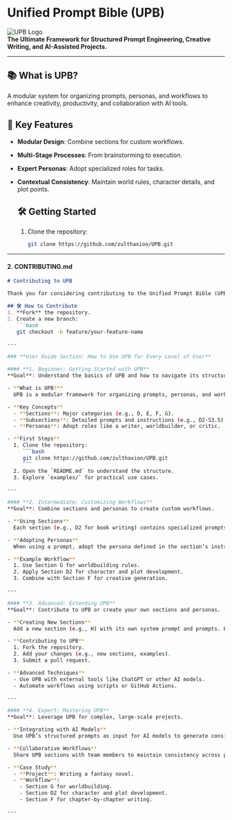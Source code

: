 # Unified Prompt Bible (UPB)  
![UPB Logo](assets/logo.png)  
**The Ultimate Framework for Structured Prompt Engineering, Creative Writing, and AI-Assisted Projects.**  

---

## 📚 What is UPB?  
A modular system for organizing prompts, personas, and workflows to enhance creativity, productivity, and collaboration with AI tools.  

## 🚀 Key Features  
- **Modular Design**: Combine sections for custom workflows.  
- **Multi-Stage Processes**: From brainstorming to execution.  
- **Expert Personas**: Adopt specialized roles for tasks.  
- **Contextual Consistency**: Maintain world rules, character details, and plot points.  

  ## 🛠️ Getting Started  
  1. Clone the repository:  
     ```bash  
     git clone https://github.com/zulthaxion/UPB.git  

---

#### **2. CONTRIBUTING.md**
```markdown
# Contributing to UPB  

Thank you for considering contributing to the Unified Prompt Bible (UPB)! Here’s how you can help:  

## 🛠️ How to Contribute  
1. **Fork** the repository.  
2. Create a new branch:  
   ```bash  
   git checkout -b feature/your-feature-name  

---

### **User Guide Section: How to Use UPB for Every Level of User**

#### **1. Beginner: Getting Started with UPB**  
**Goal**: Understand the basics of UPB and how to navigate its structure.  

- **What is UPB?**  
  UPB is a modular framework for organizing prompts, personas, and workflows. It’s designed to help you collaborate with AI tools for creative and analytical tasks.  

- **Key Concepts**  
  - **Sections**: Major categories (e.g., D, E, F, G).  
  - **Subsections**: Detailed prompts and instructions (e.g., D2-S3.5).  
  - **Personas**: Adopt roles like a writer, worldbuilder, or critic.  

- **First Steps**  
  1. Clone the repository:  
     ```bash  
     git clone https://github.com/zulthaxion/UPB.git  
     ```  
  2. Open the `README.md` to understand the structure.  
  3. Explore `examples/` for practical use cases.  

---

#### **2. Intermediate: Customizing Workflows**  
**Goal**: Combine sections and personas to create custom workflows.  

- **Using Sections**  
  Each section (e.g., D2 for book writing) contains specialized prompts and personas. Combine them to build workflows for your project.  

- **Adopting Personas**  
  When using a prompt, adopt the persona defined in the section’s instructions. For example, in Section D2, you might adopt the role of a character developer.  

- **Example Workflow**  
  1. Use Section G for worldbuilding rules.  
  2. Apply Section D2 for character and plot development.  
  3. Combine with Section F for creative generation.  

---

#### **3. Advanced: Extending UPB**  
**Goal**: Contribute to UPB or create your own sections and personas.  

- **Creating New Sections**  
  Add a new section (e.g., H) with its own system prompt and prompts. Ensure it follows the existing structure.  

- **Contributing to UPB**  
  1. Fork the repository.  
  2. Add your changes (e.g., new sections, examples).  
  3. Submit a pull request.  

- **Advanced Techniques**  
  - Use UPB with external tools like ChatGPT or other AI models.  
  - Automate workflows using scripts or GitHub Actions.  

---

#### **4. Expert: Mastering UPB**  
**Goal**: Leverage UPB for complex, large-scale projects.  

- **Integrating with AI Models**  
  Use UPB’s structured prompts as input for AI models to generate consistent, high-quality outputs.  

- **Collaborative Workflows**  
  Share UPB sections with team members to maintain consistency across projects.  

- **Case Study**  
  - **Project**: Writing a fantasy novel.  
  - **Workflow**:  
    - Section G for worldbuilding.  
    - Section D2 for character and plot development.  
    - Section F for chapter-by-chapter writing.  

---
